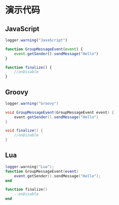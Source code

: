 # 演示代码

## JavaScript

```javascript
logger.warning("JavaScript")

function GroupMessageEvent(event) {
    event.getSender().sendMessage("Hello")
}

function finalize() {
    //onDisable
}
```

## Groovy

```groovy
logger.warning("Groovy")

void GroupMessageEvent(GroupMessageEvent event) {
    event.getSender().sendMessage("Hello")
}

void finalize() {
    //onDisable
}
```

## Lua

```lua
logger:warning("Lua");
function GroupMessageEvent(event)
    event.getSender().sendMessage("Hello");
end

function finalize()
    --onDisable
end
```